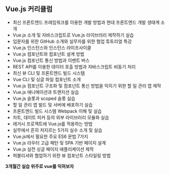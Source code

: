 ## Vue.js 커리큘럼

- 최신 프론트엔드 프레임워크를 이용한 개발 방법과 현대 프론트엔드 개발 생태계 소개
- Vue.js 소개 및 자바스크립트로 Vue.js 라이브러리 제작하기 실습
- 입문자를 위한 GitHub 소개와 실무자를 위한 협업 튜토리얼 특강
- Vue.js 인스턴스와 인스턴스 라이프사이클
- Vue.js 컴포넌트와 컴포넌트 설계 방법
- Vue.js 컴포넌트 통신 방법과 이벤트 버스
- REST API를 이용한 데이터 호출 방법과 자바스크립트 비동기 처리
- 최신 뷰 CLI 및 프론트엔드 빌드 시스템
- Vue CLI 및 싱글 파일 컴포넌트 소개
- Vue.js 컴포넌트 구조화 및 컴포넌트 통신 방법을 익히기 위한 할 일 관리 앱 제작
- Vue.js 애니메이션과 트랜지션 실습
- Vue.js 슬롯과 scoped 슬롯 실습
- 할 일 관리 앱 빌드 및 서버에 배포하기 실습
- 프론트엔드 빌드 시스템 Webpack 이해 및 실습
- 차트, 데이트 피커 등의 외부 라이브러리 모듈화 실습
- 레거시 프로젝트에 Vue.js를 적용하는 방법
- 실무에서 흔히 저지르는 5가지 실수 소개 및 실습
- Vue.js에서 필요한 주요 ES6 문법 7가지
- Vue.js 라우터 고급 패턴 및 SPA 기반 페이지 설계
- Vue.js 실전 싱글 페이지 애플리케이션 제작
- 퍼블리셔와 협업하기 위한 뷰 컴포넌트 스타일링 방법



**3개월간 실습 위주로 vue를 익혀보자**
